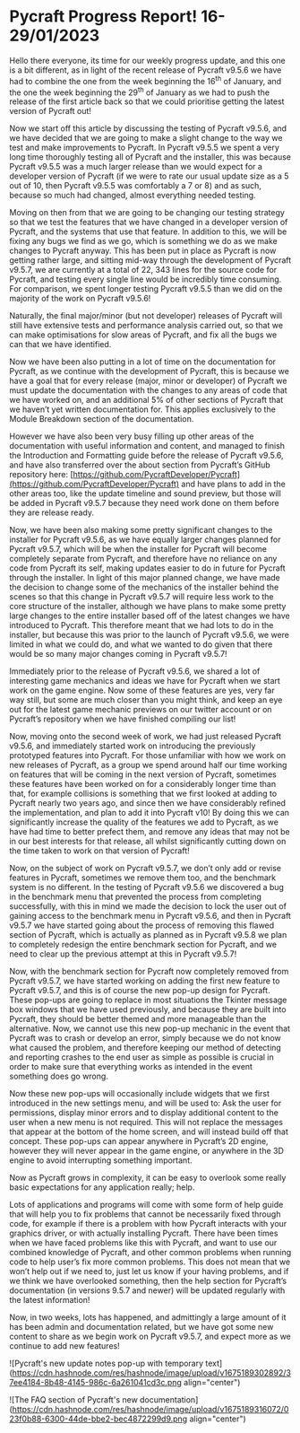 # Pycraft Progress Report! 16-29/01/2023

Hello there everyone, its time for our weekly progress update, and this one is a bit different, as in light of the recent release of Pycraft v9.5.6 we have had to combine the one from the week beginning the 16<sup>th</sup> of January, and the one the week beginning the 29<sup>th</sup> of January as we had to push the release of the first article back so that we could prioritise getting the latest version of Pycraft out!

Now we start off this article by discussing the testing of Pycraft v9.5.6, and we have decided that we are going to make a slight change to the way we test and make improvements to Pycraft. In Pycraft v9.5.5 we spent a very long time thoroughly testing all of Pycraft and the installer, this was because Pycraft v9.5.5 was a much larger release than we would expect for a developer version of Pycraft (if we were to rate our usual update size as a 5 out of 10, then Pycraft v9.5.5 was comfortably a 7 or 8) and as such, because so much had changed, almost everything needed testing.

Moving on then from that we are going to be changing our testing strategy so that we test the features that we have changed in a developer version of Pycraft, and the systems that use that feature. In addition to this, we will be fixing any bugs we find as we go, which is something we do as we make changes to Pycraft anyway. This has been put in place as Pycraft is now getting rather large, and sitting mid-way through the development of Pycraft v9.5.7, we are currently at a total of 22, 343 lines for the source code for Pycraft, and testing every single line would be incredibly time consuming. For comparison, we spent longer testing Pycraft v9.5.5 than we did on the majority of the work on Pycraft v9.5.6!

Naturally, the final major/minor (but not developer) releases of Pycraft will still have extensive tests and performance analysis carried out, so that we can make optimisations for slow areas of Pycraft, and fix all the bugs we can that we have identified.

Now we have been also putting in a lot of time on the documentation for Pycraft, as we continue with the development of Pycraft, this is because we have a goal that for every release (major, minor or developer) of Pycraft we must update the documentation with the changes to any areas of code that we have worked on, and an additional 5% of other sections of Pycraft that we haven’t yet written documentation for. This applies exclusively to the Module Breakdown section of the documentation.

However we have also been very busy filling up other areas of the documentation with useful information and content, and managed to finish the Introduction and Formatting guide before the release of Pycraft v9.5.6, and have also transferred over the about section from Pycraft’s GitHub repository here: [https://github.com/PycraftDeveloper/Pycraft](https://github.com/PycraftDeveloper/Pycraft) and have plans to add in the other areas too, like the update timeline and sound preview, but those will be added in Pycraft v9.5.7 because they need work done on them before they are release ready.

Now, we have been also making some pretty significant changes to the installer for Pycraft v9.5.6, as we have equally larger changes planned for Pycraft v9.5.7, which will be when the installer for Pycraft will become completely separate from Pycraft, and therefore have no reliance on any code from Pycraft its self, making updates easier to do in future for Pycraft through the installer. In light of this major planned change, we have made the decision to change some of the mechanics of the installer behind the scenes so that this change in Pycraft v9.5.7 will require less work to the core structure of the installer, although we have plans to make some pretty large changes to the entire installer based off of the latest changes we have introduced to Pycraft. This therefore meant that we had lots to do in the installer, but because this was prior to the launch of Pycraft v9.5.6, we were limited in what we could do, and what we wanted to do given that there would be so many major changes coming in Pycraft v9.5.7!

Immediately prior to the release of Pycraft v9.5.6, we shared a lot of interesting game mechanics and ideas we have for Pycraft when we start work on the game engine. Now some of these features are yes, very far way still, but some are much closer than you might think, and keep an eye out for the latest game mechanic previews on our twitter account or on Pycraft’s repository when we have finished compiling our list!

Now, moving onto the second week of work, we had just released Pycraft v9.5.6, and immediately started work on introducing the previously prototyped features into Pycraft. For those unfamiliar with how we work on new releases of Pycraft, as a group we spend around half our time working on features that will be coming in the next version of Pycraft, sometimes these features have been worked on for a considerably longer time than that, for example collisions is something that we first looked at adding to Pycraft nearly two years ago, and since then we have considerably refined the implementation, and plan to add it into Pycraft v10! By doing this we can significantly increase the quality of the features we add to Pycraft, as we have had time to better prefect them, and remove any ideas that may not be in our best interests for that release, all whilst significantly cutting down on the time taken to work on that version of Pycraft!

Now, on the subject of work on Pycraft v9.5.7, we don’t only add or revise features in Pycraft, sometimes we remove them too, and the benchmark system is no different. In the testing of Pycraft v9.5.6 we discovered a bug in the benchmark menu that prevented the process from completing successfully, with this in mind we made the decision to lock the user out of gaining access to the benchmark menu in Pycraft v9.5.6, and then in Pycraft v9.5.7 we have started going about the process of removing this flawed section of Pycraft, which is actually as planned as in Pycraft v9.5.8 we plan to completely redesign the entire benchmark section for Pycraft, and we need to clear up the previous attempt at this in Pycraft v9.5.7!

Now, with the benchmark section for Pycraft now completely removed from Pycraft v9.5.7, we have started working on adding the first new feature to Pycraft v9.5.7, and this is of course the new pop-up design for Pycraft. These pop-ups are going to replace in most situations the Tkinter message box windows that we have used previously, and because they are built into Pycraft, they should be better themed and more manageable than the alternative. Now, we cannot use this new pop-up mechanic in the event that Pycraft was to crash or develop an error, simply because we do not know what caused the problem, and therefore keeping our method of detecting and reporting crashes to the end user as simple as possible is crucial in order to make sure that everything works as intended in the event something does go wrong.

Now these new pop-ups will occasionally include widgets that we first introduced in the new settings menu, and will be used to: Ask the user for permissions, display minor errors and to display additional content to the user when a new menu is not required. This will not replace the messages that appear at the bottom of the home screen, and will instead build off that concept. These pop-ups can appear anywhere in Pycraft’s 2D engine, however they will never appear in the game engine, or anywhere in the 3D engine to avoid interrupting something important.

Now as Pycraft grows in complexity, it can be easy to overlook some really basic expectations for any application really; help.

Lots of applications and programs will come with some form of help guide that will help you to fix problems that cannot be necessarily fixed through code, for example if there is a problem with how Pycraft interacts with your graphics driver, or with actually installing Pycraft. There have been times when we have faced problems like this with Pycraft, and want to use our combined knowledge of Pycraft, and other common problems when running code to help user’s fix more common problems. This does not mean that we won’t help out if we need to, just let us know if your having problems, and if we think we have overlooked something, then the help section for Pycraft’s documentation (in versions 9.5.7 and newer) will be updated regularly with the latest information!

Now, in two weeks, lots has happened, and admittingly a large amount of it has been admin and documentation related, but we have got some new content to share as we begin work on Pycraft v9.5.7, and expect more as we continue to add new features!

![Pycraft's new update notes pop-up with temporary text](https://cdn.hashnode.com/res/hashnode/image/upload/v1675189302892/37ee4184-8b48-4145-986c-6a261041cd3c.png align="center")

![The FAQ section of Pycraft's new documentation](https://cdn.hashnode.com/res/hashnode/image/upload/v1675189316072/023f0b88-6300-44de-bbe2-bec4872299d9.png align="center")